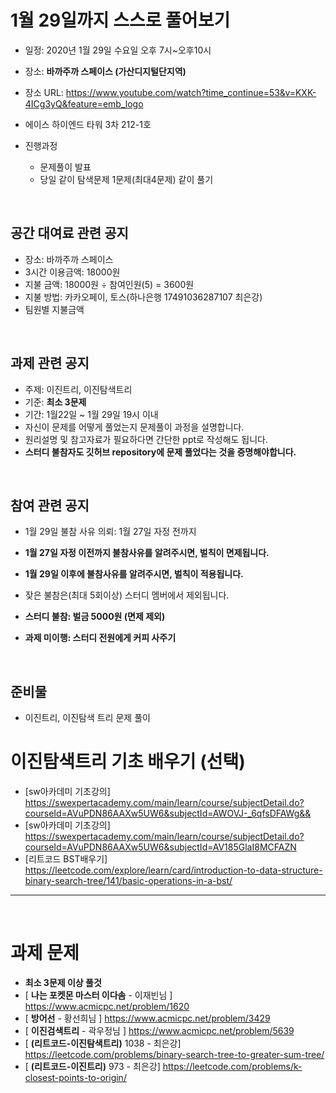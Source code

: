 # 1월 29일까지 스스로 풀어보기
- 일정: 2020년 1월 29일 수요일 오후 7시~오후10시
- 장소: **바까주까 스페이스 (가산디지털단지역)**
- 장소 URL: https://www.youtube.com/watch?time_continue=53&v=KXK-4ICg3yQ&feature=emb_logo
- 에이스 하이엔드 타워 3차 212-1호

- 진행과정
  - 문제풀이 발표
  - 당일 같이 탐색문제 1문제(최대4문제) 같이 풀기
<br>

## 공간 대여료 관련 공지
- 장소: 바까주까 스페이스
- 3시간 이용금액: 18000원
- 지불 금액: 18000원 ÷ 참여인원(5) = 3600원
- 지불 방법: 카카오페이, 토스(하나은행 17491036287107 최은강)
- 팀원별 지불금액



<br>

## 과제 관련 공지
- 주제: 이진트리, 이진탐색트리
- 기준: **최소 3문제**
- 기간: 1월22일 ~ 1월 29일 19시 이내
- 자신이 문제를 어떻게 풀었는지 문제풀이 과정을 설명합니다.
- 원리설명 및 참고자료가 필요하다면 간단한 ppt로 작성해도 됩니다.
- **스터디 불참자도 깃허브 repository에 문제 풀었다는 것을 증명해야합니다.**

<br>

## 참여 관련 공지
- 1월 29일 불참 사유 의뢰: 1월 27일 자정 전까지
- **1월 27일 자정 이전까지 불참사유를 알려주시면, 벌칙이 면제됩니다.**
- **1월 29일 이후에 불참사유를 알려주시면, 벌칙이 적용됩니다.**

- 잦은 불참은(최대 5회이상) 스터디 멤버에서 제외됩니다.
- **스터디 불참: 벌금 5000원 (면제 제외)**
- **과제 미이행: 스터디 전원에게 커피 사주기**
<br>

## 준비물
- 이진트리, 이진탐색 트리 문제 풀이

# 이진탐색트리 기초 배우기 (선택)
- [sw아카데미 기초강의] https://swexpertacademy.com/main/learn/course/subjectDetail.do?courseId=AVuPDN86AAXw5UW6&subjectId=AWOVJ-_6qfsDFAWg&&
- [sw아카데미 기초강의] https://swexpertacademy.com/main/learn/course/subjectDetail.do?courseId=AVuPDN86AAXw5UW6&subjectId=AV185GlaI8MCFAZN
- [리트코드 BST배우기] https://leetcode.com/explore/learn/card/introduction-to-data-structure-binary-search-tree/141/basic-operations-in-a-bst/
<hr>
<br>

# 과제 문제
- **최소 3문제 이상 풀것**
- [ **나는 포켓몬 마스터 이다솜** - 이재빈님 ] https://www.acmicpc.net/problem/1620
- [ **방어선** - 황선희님 ] https://www.acmicpc.net/problem/3429
- [ **이진검색트리**  - 곽우정님 ] https://www.acmicpc.net/problem/5639
- [ **(리트코드-이진탐색트리)** 1038 - 최은강] https://leetcode.com/problems/binary-search-tree-to-greater-sum-tree/
- [ **(리트코드-이진트리)** 973 - 최은강] https://leetcode.com/problems/k-closest-points-to-origin/

<BR>
